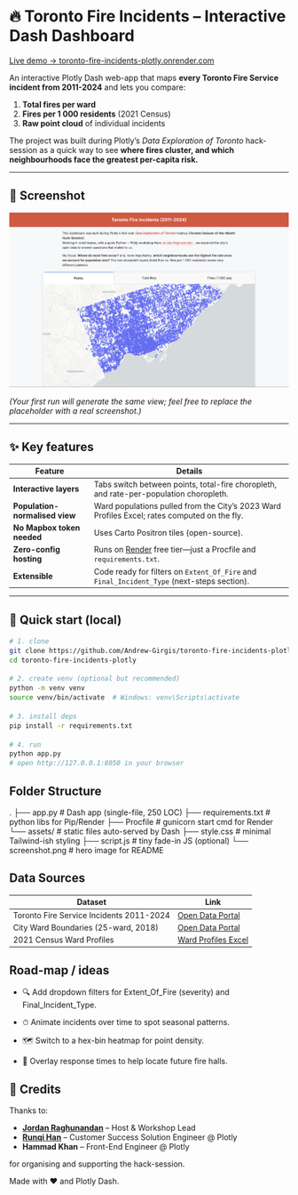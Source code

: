# 🔥 Toronto Fire Incidents – Interactive Dash Dashboard

[Live demo → toronto-fire-incidents-plotly.onrender.com](https://toronto-fire-incidents-plotly.onrender.com)

An interactive Plotly Dash web-app that maps **every Toronto Fire Service incident from 2011-2024** and lets you compare:

1. **Total fires per ward**  
2. **Fires per 1 000 residents** (2021 Census)  
3. **Raw point cloud** of individual incidents  

The project was built during Plotly’s *Data Exploration of Toronto* hack-session as a quick way to see **where fires cluster, and which neighbourhoods face the greatest per-capita risk.**

---

## 📸 Screenshot

<p align="center">
  <img src="assets/screenshot.png" width="800" alt="Dashboard screenshot showing Toronto choropleth">
</p>

*(Your first run will generate the same view; feel free to replace the placeholder with a real screenshot.)*

---

## ✨ Key features

| Feature | Details |
|---------|---------|
| **Interactive layers** | Tabs switch between points, total-fire choropleth, and rate-per-population choropleth. |
| **Population-normalised view** | Ward populations pulled from the City’s 2023 Ward Profiles Excel; rates computed on the fly. |
| **No Mapbox token needed** | Uses Carto Positron tiles (open-source). |
| **Zero-config hosting** | Runs on [Render](https://render.com) free tier—just a Procfile and `requirements.txt`. |
| **Extensible** | Code ready for filters on `Extent_Of_Fire` and `Final_Incident_Type` (next-steps section). |

---

## 🚀 Quick start (local)

```bash
# 1. clone
git clone https://github.com/Andrew-Girgis/toronto-fire-incidents-plotly.git
cd toronto-fire-incidents-plotly

# 2. create venv (optional but recommended)
python -m venv venv
source venv/bin/activate  # Windows: venv\Scripts\activate

# 3. install deps
pip install -r requirements.txt

# 4. run
python app.py
# open http://127.0.0.1:8050 in your browser
```
## Folder Structure

.
├── app.py             # Dash app (single-file, 250 LOC)
├── requirements.txt   # python libs for Pip/Render
├── Procfile           # gunicorn start cmd for Render
└── assets/            # static files auto-served by Dash
    ├── style.css      # minimal Tailwind-ish styling
    ├── script.js      # tiny fade-in JS (optional)
    └── screenshot.png # hero image for README

## Data Sources

| Dataset                                  | Link                                                                                                                       |
| ---------------------------------------- | -------------------------------------------------------------------------------------------------------------------------- |
| Toronto Fire Service Incidents 2011-2024 | [Open Data Portal](https://open.toronto.ca/dataset/toronto-fire-service-incidents/)                                        |
| City Ward Boundaries (25-ward, 2018)     | [Open Data Portal](https://open.toronto.ca/dataset/city-ward-boundary/)                                                    |
| 2021 Census Ward Profiles                | [Ward Profiles Excel](https://www.toronto.ca/city-government/data-research-maps/neighbourhoods-communities/ward-profiles/) |

## Road-map / ideas

- 🔍 Add dropdown filters for Extent_Of_Fire (severity) and Final_Incident_Type.

- ⏱ Animate incidents over time to spot seasonal patterns.

- 🗺 Switch to a hex-bin heatmap for point density.

- 🔔 Overlay response times to help locate future fire halls.

## 🙏 Credits

Thanks to:
- **[Jordan Raghunandan](https://www.linkedin.com/in/jordan-raghunandan-398608a6/)** – Host & Workshop Lead  
- **[Runqi Han](https://www.linkedin.com/in/runqi-han/)** – Customer Success Solution Engineer @ Plotly  
- **Hammad Khan** – Front-End Engineer @ Plotly

for organising and supporting the hack-session.

Made with ❤️ and Plotly Dash.

